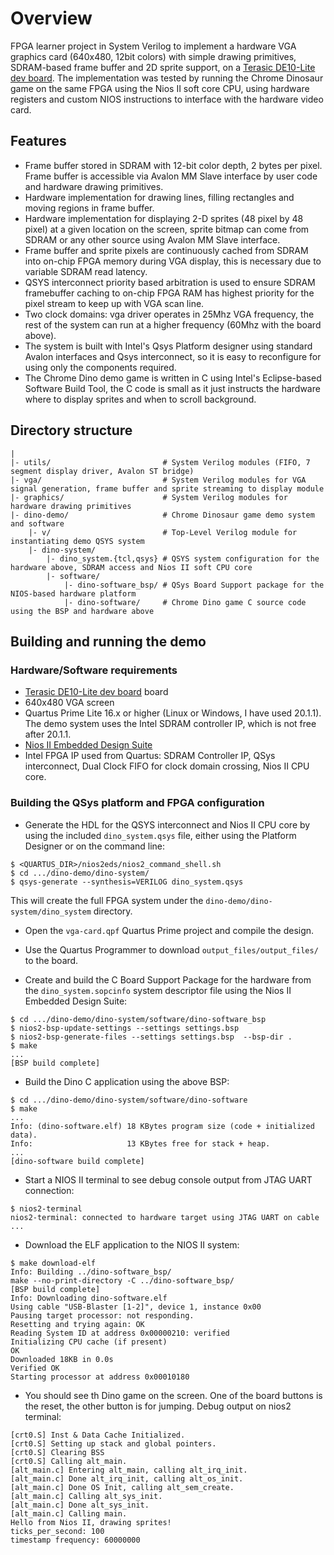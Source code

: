 Overview
========

FPGA learner project in System Verilog to implement a hardware VGA graphics card (640x480, 12bit colors) with simple drawing primitives, SDRAM-based frame buffer and 2D sprite support, on a [Terasic DE10-Lite dev board](https://www.terasic.com.tw/cgi-bin/page/archive.pl?Language=English&CategoryNo=234&No=1021). The implementation was tested by running the Chrome Dinosaur game on the same FPGA using the Nios II soft core CPU, using hardware registers and custom NIOS instructions to interface with the hardware video card.

## Features

- Frame buffer stored in SDRAM with 12-bit color depth, 2 bytes per pixel. Frame buffer is accessible via Avalon MM Slave interface by user code and hardware drawing primitives.
- Hardware implementation for drawing lines, filling rectangles and moving regions in frame buffer.
- Hardware implementation for displaying 2-D sprites (48 pixel by 48 pixel) at a given location on the screen, sprite bitmap can come from SDRAM or any other source using Avalon MM Slave interface. 
- Frame buffer and sprite pixels are continuously cached from SDRAM into on-chip FPGA memory during VGA display, this is necessary due to variable SDRAM read latency.
- QSYS interconnect priority based arbitration is used to ensure SDRAM framebuffer caching to on-chip FPGA RAM has highest priority for the pixel stream to keep up with VGA scan line.
- Two clock domains: vga driver operates in 25Mhz VGA frequency, the rest of the system can run at a higher frequency (60Mhz with the board above).
- The system is built with Intel's Qsys Platform designer using standard Avalon interfaces and Qsys interconnect, so it is easy to reconfigure for using only the components required.
- The Chrome Dino demo game is written in C using Intel's Eclipse-based Software Build Tool, the C code is small as it just instructs the hardware where to display sprites and when to scroll background.

## Directory structure

```
|
|- utils/                         # System Verilog modules (FIFO, 7 segment display driver, Avalon ST bridge)
|- vga/                           # System Verilog modules for VGA signal generation, frame buffer and sprite streaming to display module
|- graphics/                      # System Verilog modules for hardware drawing primitives
|- dino-demo/                     # Chrome Dinosaur game demo system and software
    |- v/                         # Top-Level Verilog module for instantiating demo QSYS system
    |- dino-system/
        |- dino_system.{tcl,qsys} # QSYS system configuration for the hardware above, SDRAM access and Nios II soft CPU core
        |- software/
            |- dino-software_bsp/ # QSys Board Support package for the NIOS-based hardware platform
            |- dino-software/     # Chrome Dino game C source code using the BSP and hardware above
```

## Building and running the demo

### Hardware/Software requirements

- [Terasic DE10-Lite dev board](https://www.terasic.com.tw/cgi-bin/page/archive.pl?Language=English&CategoryNo=234&No=1021) board
- 640x480 VGA screen
- Quartus Prime Lite 16.x or higher (Linux or Windows, I have used 20.1.1). The demo system uses the Intel SDRAM controller IP, which is not free after 20.1.1.
- [Nios II Embedded Design Suite](https://www.intel.com/content/www/us/en/docs/programmable/683525/21-3/installing-eclipse-ide-into-eds.html)
- Intel FPGA IP used from Quartus: SDRAM Controller IP, QSys interconnect, Dual Clock FIFO for clock domain crossing, Nios II CPU core.

### Building the QSys platform and FPGA configuration

- Generate the HDL for the QSYS interconnect and Nios II CPU core by using the included `dino_system.qsys` file, either using the Platform Designer or on the command line:

```
$ <QUARTUS_DIR>/nios2eds/nios2_command_shell.sh
$ cd .../dino-demo/dino-system/
$ qsys-generate --synthesis=VERILOG dino_system.qsys
```

This will create the full FPGA system under the `dino-demo/dino-system/dino_system` directory.

- Open the `vga-card.qpf` Quartus Prime project and compile the design.

- Use the Quartus Programmer to download `output_files/output_files/` to the board.

- Create and build the C Board Support Package for the hardware from the `dino_system.sopcinfo` system descriptor file using the Nios II Embedded Design Suite:

```
$ cd .../dino-demo/dino-system/software/dino-software_bsp
$ nios2-bsp-update-settings --settings settings.bsp
$ nios2-bsp-generate-files --settings settings.bsp  --bsp-dir .
$ make
...
[BSP build complete]
```

- Build the Dino C application using the above BSP:

```
$ cd .../dino-demo/dino-system/software/dino-software
$ make
...
Info: (dino-software.elf) 18 KBytes program size (code + initialized data).
Info:                     13 KBytes free for stack + heap.
...
[dino-software build complete]
```

- Start a NIOS II terminal to see debug console output from JTAG UART connection:

```
$ nios2-terminal 
nios2-terminal: connected to hardware target using JTAG UART on cable
...
```

- Download the ELF application to the NIOS II system:

```
$ make download-elf
Info: Building ../dino-software_bsp/
make --no-print-directory -C ../dino-software_bsp/
[BSP build complete]
Info: Downloading dino-software.elf
Using cable "USB-Blaster [1-2]", device 1, instance 0x00
Pausing target processor: not responding.
Resetting and trying again: OK
Reading System ID at address 0x00000210: verified
Initializing CPU cache (if present)
OK
Downloaded 18KB in 0.0s        
Verified OK                         
Starting processor at address 0x00010180
```

- You should see th Dino game on the screen. One of the board buttons is the reset, the other button is for jumping. Debug output on nios2 terminal:

```
[crt0.S] Inst & Data Cache Initialized.
[crt0.S] Setting up stack and global pointers.
[crt0.S] Clearing BSS 
[crt0.S] Calling alt_main.
[alt_main.c] Entering alt_main, calling alt_irq_init.
[alt_main.c] Done alt_irq_init, calling alt_os_init.
[alt_main.c] Done OS Init, calling alt_sem_create.
[alt_main.c] Calling alt_sys_init.
[alt_main.c] Done alt_sys_init.
[alt_main.c] Calling main.
Hello from Nios II, drawing sprites!
ticks_per_second: 100
timestamp frequency: 60000000
```
